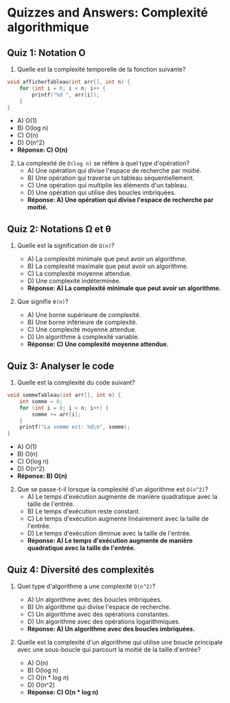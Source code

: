 

# Quizzes and Answers: Complexité algorithmique

## Quiz 1: Notation O
1. Quelle est la complexité temporelle de la fonction suivante?
```c
void afficherTableau(int arr[], int n) {
    for (int i = 0; i < n; i++ {
        printf("%d ", arr[i]);
    }
}
```
   - A) O(1)
   - B) O(log n)
   - C) O(n)
   - D) O(n^2)
   - **Réponse: C) O(n)**

2. La complexité de `O(log n)` se réfère à quel type d'opération?
   - A) Une opération qui divise l'espace de recherche par moitié.
   - B) Une opération qui traverse un tableau séquentiellement.
   - C) Une opération qui multiplie les éléments d'un tableau.
   - D) Une opération qui utilise des boucles imbriquées.
   - **Réponse: A) Une opération qui divise l'espace de recherche par moitié.**

## Quiz 2: Notations Ω et θ
1. Quelle est la signification de `Ω(n)`?
   - A) La complexité minimale que peut avoir un algorithme.
   - B) La complexité maximale que peut avoir un algorithme.
   - C) La complexité moyenne attendue.
   - D) Une complexité indéterminée.
   - **Réponse: A) La complexité minimale que peut avoir un algorithme.**

2. Que signifie `θ(n)`?
   - A) Une borne supérieure de complexité.
   - B) Une borne inférieure de complexité.
   - C) Une complexité moyenne attendue.
   - D) Un algorithme à complexité variable.
   - **Réponse: C) Une complexité moyenne attendue.**

## Quiz 3: Analyser le code
1. Quelle est la complexité du code suivant?
```c
void sommeTableau(int arr[], int n) {
    int somme = 0;
    for (int i = 0; i < n; i++) {
        somme += arr[i];
    }
    printf("La somme est: %d\n", somme);
}
```
   - A) O(1)
   - B) O(n)
   - C) O(log n)
   - D) O(n^2)
   - **Réponse: B) O(n)**

2. Que se passe-t-il lorsque la complexité d'un algorithme est `O(n^2)`?
   - A) Le temps d'exécution augmente de manière quadratique avec la taille de l'entrée.
   - B) Le temps d'exécution reste constant.
   - C) Le temps d'exécution augmente linéairement avec la taille de l'entrée.
   - D) Le temps d'exécution diminue avec la taille de l'entrée.
   - **Réponse: A) Le temps d'exécution augmente de manière quadratique avec la taille de l'entrée.**

## Quiz 4: Diversité des complexités
1. Quel type d'algorithme a une complexité `O(n^2)`?
   - A) Un algorithme avec des boucles imbriquées.
   - B) Un algorithme qui divise l'espace de recherche.
   - C) Un algorithme avec des opérations constantes.
   - D) Un algorithme avec des opérations logarithmiques.
   - **Réponse: A) Un algorithme avec des boucles imbriquées.**

2. Quelle est la complexité d'un algorithme qui utilise une boucle principale avec une sous-boucle qui parcourt la moitié de la taille d'entrée?
   - A) O(n)
   - B) O(log n)
   - C) O(n * log n)
   - D) O(n^2)
   - **Réponse: C) O(n * log n)**
